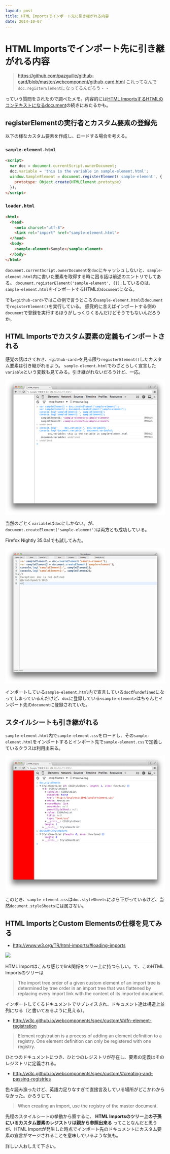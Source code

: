 ```yaml
---
layout: post
title: HTML Importsでインポート先に引き継がれる内容
date: 2014-10-07
---
```


# HTML Importsでインポート先に引き継がれる内容

> https://github.com/pazguille/github-card/blob/master/webcomponent/github-card.html
> これってなんで`doc.registerElement`になってるんだろう・・

っていう質問をされたので調べたメモ。内容的には[HTML ImportsするHTMLのコンテキストになるdocument](http://1000ch.net/posts/2014/html-imports-context.html)の続きにあたるかも。

## registerElementの実行者とカスタム要素の登録先

以下の様なカスタム要素を作成し、ロードする場合を考える。

### `sample-element.html`

```html
<script>
  var doc = document.currentScript.ownerDocument;
  doc.variable = 'this is the variable in sample-element.html';
  window.SampleElement = document.registerElement('sample-element', {
    prototype: Object.create(HTMLElement.prototype)
  });
</script>
```

### `loader.html`

```html
<html>
  <head>
    <meta charset="utf-8">
    <link rel="import" href="sample-element.html">
  </head>
  <body>
    <sample-element>Sample</sample-element>
  </body>
</html>
```

`document.currentScript.ownerDocument`を`doc`にキャッシュしないと、`sample-element.html`内に書いた要素を取得する時に困る話は前述のエントリでしてある。
`document.registerElement('sample-element', {});`しているのは、`sample-element.html`をインポートするHTMLの`document`になる。

でも`<github-card>`ではこの例で言うところの`sample-element.html`の`document`で`registerElement()`を実行している。
感覚的に言えばインポートする側の`document`で登録を実行するほうがしっくりくるんだけどそうでもないんだろうか。

## HTML Importsでカスタム要素の定義もインポートされる

感覚の話はさておき、`<github-card>`を見る限り`registerElement()`したカスタム要素は引き継がれるよう。
`sample-element.html`でわざとらしく宣言した`variable`という変数も見てみる。引き継がれないだろうけど、一応。

![](/img/posts/2014/content-to-import-with-html-imports/console.png)

当然のごとく`variable`は`doc`にしかない。が、`document.createElement('sample-element')`は両方とも成功している。

Firefox Nightly 35.0a1でも試してみた。

![](/img/posts/2014/content-to-import-with-html-imports/scratchpad.png)

インポートしている`sample-element.html`内で宣言している`doc`が`undefined`になってしまっているんだけど、`doc`に登録している`<sample-element>`はちゃんとインポート先の`document`に登録されていた。

## スタイルシートも引き継がれる

`sample-element.html`内で`sample-element.css`をロードし、その`sample-element.html`をインポートするとインポート先で`sample-element.css`で定義しているクラスは利用出来る。

![](/img/posts/2014/content-to-import-with-html-imports/stylesheet.png)

このとき、`sample-element.css`は`doc.styleSheets`にぶら下がっているけど、当然`document.styleSheets`には属さない。

## HTML ImportsとCustom Elementsの仕様を見てみる

- http://www.w3.org/TR/html-imports/#loading-imports

<img src='http://www.w3.org/TR/html-imports/import-link-list.png'>

HTML Importはこんな感じでlink関係をツリー上に持つらしい。で、このHTML Importsのツリーは

>The import tree order of a given custom element of an import tree is determined by tree order in an import tree that was flattened by replacing every import link with the content of its imported document.

インポートしてくるドキュメントでリプレイスされ、ドキュメント達は構造上並列になる（と書いてあるように見える）。

- http://w3c.github.io/webcomponents/spec/custom/#dfn-element-registration

>Element registration is a process of adding an element definition to a registry. One element definition can only be registered with one registry.

ひとつのドキュメントにつき、ひとつのレジストリが存在し、要素の定義はそのレジストリに定義される。

- http://w3c.github.io/webcomponents/spec/custom/#creating-and-passing-registries

色々読み漁ったけど、英語力足りなすぎて直接言及している場所がどこかわからなかった。かろうじて、

>When creating an import, use the registry of the master document.

先程のスタイルシートの挙動から察するに、 **HTML Importsのツリー上の子孫にいるカスタム要素のレジストリは親から参照出来る** ってことなんだと思うが、HTML Importが発生した時点でインポート先のドキュメントにカスタム要素の宣言がマージされることを意味しているような気も。

詳しい人おしえて下さい。
